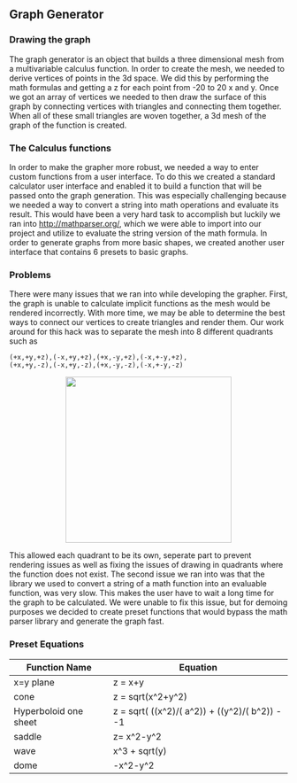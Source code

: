 ## Graph Generator
### Drawing the graph
The graph generator is an object that builds a three dimensional mesh from a multivariable calculus function. In order to create the mesh, we needed to derive vertices of points in the 3d space. We did this by performing the math formulas and getting a z for each point from -20 to 20 x and y. Once we got an array of vertices we needed to then draw the surface of this graph by connecting vertices with triangles and connecting them together. When all of these small triangles are woven together, a 3d mesh of the graph of the function is created. 

### The Calculus functions
In order to make the grapher more robust, we needed a way to enter custom functions from a user interface. To do this we created a standard calculator user interface and enabled it to build a function that will be passed onto the graph generation. This was especially challenging because we needed a way to convert a string into math operations and evaluate its result. This would have been a very hard task to accomplish but luckily we ran into http://mathparser.org/, which we were able to import into our project and utilize to evaluate the string version of the math formula. In order to generate graphs from more basic shapes, we created another user interface that contains 6 presets to basic graphs.

### Problems
There were many issues that we ran into while developing the grapher. First, the graph is unable to calculate implicit functions as the mesh would be rendered incorrectly. With more time, we may be able to determine the best ways to connect our vertices to create triangles and render them. Our work around for this hack was to separate the mesh into 8 different quadrants such as

```
(+x,+y,+z),(-x,+y,+z),(+x,-y,+z),(-x,+-y,+z),
(+x,+y,-z),(-x,+y,-z),(+x,-y,-z),(-x,+-y,-z)
```

<p align="center">
  <img width="300" height="300" src="https://upload.wikimedia.org/wikipedia/commons/thumb/6/60/Octant_numbers.svg/220px-Octant_numbers.svg.png">
</p>

This allowed each quadrant to be its own, seperate part to prevent rendering issues as well as fixing the issues of drawing in quadrants where the function does not exist. The second issue we ran into was that the library we used to convert a string of a math function into an evaluable function, was very slow. This makes the user have to wait a long time for the graph to be calculated. We were unable to fix this issue, but for demoing purposes we decided to create preset functions that would bypass the math parser library and generate the graph fast.

### Preset Equations

| Function Name | Equation |
| --- | --- |
| x=y plane | z = x+y |
| cone | z = sqrt(x^2+y^2)|
|Hyperboloid one sheet | z = sqrt( ((x^2)/( a^2)) + ((y^2)/( b^2)) - -1|
|saddle | z= x^2-y^2 |
|wave | x^3 + sqrt(y) |
|dome | -x^2-y^2 |
